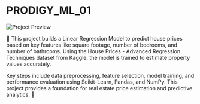 # PRODIGY_ML_01  

![Project Preview](https://raw.githubusercontent.com/divyamaya22/PRODIGY_ML_01/main/PRODIGY_ML_01.png)

🚀
This project builds a Linear Regression Model to predict house prices based on key features like square footage, number of bedrooms, and number of bathrooms. Using the House Prices - Advanced Regression Techniques dataset from Kaggle, the model is trained to estimate property values accurately.

Key steps include data preprocessing, feature selection, model training, and performance evaluation using Scikit-Learn, Pandas, and NumPy. This project provides a foundation for real estate price estimation and predictive analytics. 🚀







